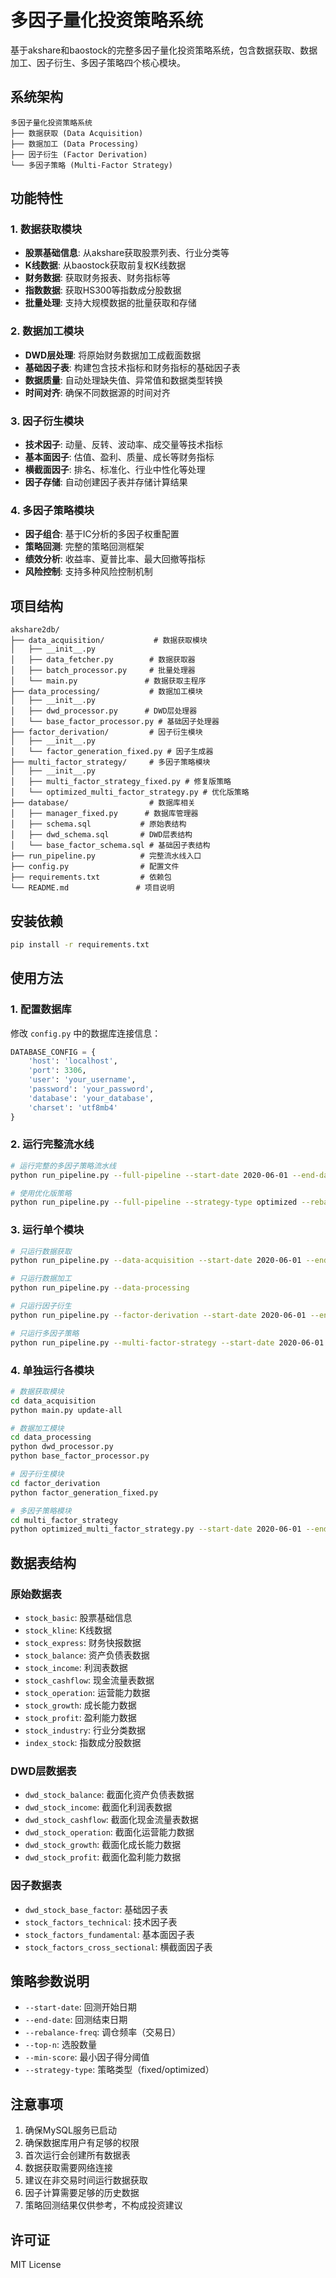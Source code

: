# 多因子量化投资策略系统

基于akshare和baostock的完整多因子量化投资策略系统，包含数据获取、数据加工、因子衍生、多因子策略四个核心模块。

## 系统架构

```
多因子量化投资策略系统
├── 数据获取 (Data Acquisition)
├── 数据加工 (Data Processing) 
├── 因子衍生 (Factor Derivation)
└── 多因子策略 (Multi-Factor Strategy)
```

## 功能特性

### 1. 数据获取模块
- **股票基础信息**: 从akshare获取股票列表、行业分类等
- **K线数据**: 从baostock获取前复权K线数据
- **财务数据**: 获取财务报表、财务指标等
- **指数数据**: 获取HS300等指数成分股数据
- **批量处理**: 支持大规模数据的批量获取和存储

### 2. 数据加工模块
- **DWD层处理**: 将原始财务数据加工成截面数据
- **基础因子表**: 构建包含技术指标和财务指标的基础因子表
- **数据质量**: 自动处理缺失值、异常值和数据类型转换
- **时间对齐**: 确保不同数据源的时间对齐

### 3. 因子衍生模块
- **技术因子**: 动量、反转、波动率、成交量等技术指标
- **基本面因子**: 估值、盈利、质量、成长等财务指标
- **横截面因子**: 排名、标准化、行业中性化等处理
- **因子存储**: 自动创建因子表并存储计算结果

### 4. 多因子策略模块
- **因子组合**: 基于IC分析的多因子权重配置
- **策略回测**: 完整的策略回测框架
- **绩效分析**: 收益率、夏普比率、最大回撤等指标
- **风险控制**: 支持多种风险控制机制

## 项目结构

```
akshare2db/
├── data_acquisition/           # 数据获取模块
│   ├── __init__.py
│   ├── data_fetcher.py        # 数据获取器
│   ├── batch_processor.py     # 批量处理器
│   └── main.py               # 数据获取主程序
├── data_processing/           # 数据加工模块
│   ├── __init__.py
│   ├── dwd_processor.py      # DWD层处理器
│   └── base_factor_processor.py # 基础因子处理器
├── factor_derivation/         # 因子衍生模块
│   ├── __init__.py
│   └── factor_generation_fixed.py # 因子生成器
├── multi_factor_strategy/     # 多因子策略模块
│   ├── __init__.py
│   ├── multi_factor_strategy_fixed.py # 修复版策略
│   └── optimized_multi_factor_strategy.py # 优化版策略
├── database/                  # 数据库相关
│   ├── manager_fixed.py      # 数据库管理器
│   ├── schema.sql           # 原始表结构
│   ├── dwd_schema.sql       # DWD层表结构
│   └── base_factor_schema.sql # 基础因子表结构
├── run_pipeline.py          # 完整流水线入口
├── config.py                # 配置文件
├── requirements.txt         # 依赖包
└── README.md               # 项目说明
```

## 安装依赖

```bash
pip install -r requirements.txt
```

## 使用方法

### 1. 配置数据库

修改 `config.py` 中的数据库连接信息：

```python
DATABASE_CONFIG = {
    'host': 'localhost',
    'port': 3306,
    'user': 'your_username',
    'password': 'your_password',
    'database': 'your_database',
    'charset': 'utf8mb4'
}
```

### 2. 运行完整流水线

```bash
# 运行完整的多因子策略流水线
python run_pipeline.py --full-pipeline --start-date 2020-06-01 --end-date 2020-12-31

# 使用优化版策略
python run_pipeline.py --full-pipeline --strategy-type optimized --rebalance-freq 10 --top-n 50
```

### 3. 运行单个模块

```bash
# 只运行数据获取
python run_pipeline.py --data-acquisition --start-date 2020-06-01 --end-date 2020-12-31

# 只运行数据加工
python run_pipeline.py --data-processing

# 只运行因子衍生
python run_pipeline.py --factor-derivation --start-date 2020-06-01 --end-date 2020-12-31

# 只运行多因子策略
python run_pipeline.py --multi-factor-strategy --start-date 2020-06-01 --end-date 2020-12-31
```

### 4. 单独运行各模块

```bash
# 数据获取模块
cd data_acquisition
python main.py update-all

# 数据加工模块
cd data_processing
python dwd_processor.py
python base_factor_processor.py

# 因子衍生模块
cd factor_derivation
python factor_generation_fixed.py

# 多因子策略模块
cd multi_factor_strategy
python optimized_multi_factor_strategy.py --start-date 2020-06-01 --end-date 2020-12-31
```

## 数据表结构

### 原始数据表
- `stock_basic`: 股票基础信息
- `stock_kline`: K线数据
- `stock_express`: 财务快报数据
- `stock_balance`: 资产负债表数据
- `stock_income`: 利润表数据
- `stock_cashflow`: 现金流量表数据
- `stock_operation`: 运营能力数据
- `stock_growth`: 成长能力数据
- `stock_profit`: 盈利能力数据
- `stock_industry`: 行业分类数据
- `index_stock`: 指数成分股数据

### DWD层数据表
- `dwd_stock_balance`: 截面化资产负债表数据
- `dwd_stock_income`: 截面化利润表数据
- `dwd_stock_cashflow`: 截面化现金流量表数据
- `dwd_stock_operation`: 截面化运营能力数据
- `dwd_stock_growth`: 截面化成长能力数据
- `dwd_stock_profit`: 截面化盈利能力数据

### 因子数据表
- `dwd_stock_base_factor`: 基础因子表
- `stock_factors_technical`: 技术因子表
- `stock_factors_fundamental`: 基本面因子表
- `stock_factors_cross_sectional`: 横截面因子表

## 策略参数说明

- `--start-date`: 回测开始日期
- `--end-date`: 回测结束日期
- `--rebalance-freq`: 调仓频率（交易日）
- `--top-n`: 选股数量
- `--min-score`: 最小因子得分阈值
- `--strategy-type`: 策略类型（fixed/optimized）

## 注意事项

1. 确保MySQL服务已启动
2. 确保数据库用户有足够的权限
3. 首次运行会创建所有数据表
4. 数据获取需要网络连接
5. 建议在非交易时间运行数据获取
6. 因子计算需要足够的历史数据
7. 策略回测结果仅供参考，不构成投资建议

## 许可证

MIT License